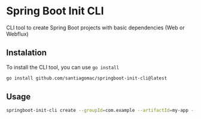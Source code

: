 # Spring Boot Init CLI

CLI tool to create Spring Boot projects with basic dependencies (Web or Webflux)

## Instalation

To install the CLI tool, you can use `go install`

```bash
go install github.com/santiagomac/springboot-init-cli@latest
```

## Usage

```bash
springboot-init-cli create --groupId=com.example --artifactId=my-app --name=MyApp --dependencies=web
```
